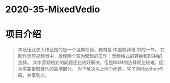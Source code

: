 # 2020-35-MixedVedio
项目介绍
=======
> 本队伍此次大作业做的是一个混剪视频，题材是 中国唱诗班 中的一节。
> 在制作混剪视频当中，发现两个较为繁琐的工作：音频格式的转换和BGM的选择。
> 其中音频格式的问题还比较好解决，但是BGM的选择就比较难，因为需要提取音乐的高潮部分。
> 为了解决以上两个问题，写了两份python代码，共享到此。

